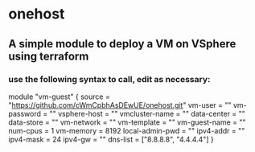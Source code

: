 # onehost
## A simple module to deploy a VM on VSphere using terraform
### use the following syntax to call, edit as necessary:
module "vm-guest" {
  source          = "https://github.com/cWmCpbhAsDEwUE/onehost.git"
  vm-user         = ""
  vm-password     = ""
  vsphere-host    = ""
  vmcluster-name  = ""
  data-center     = ""
  data-store      = ""
  vm-network      = ""
  vm-template     = ""
  vm-guest-name   = ""
  num-cpus        = 1
  vm-memory       = 8192
  local-admin-pwd = ""
  ipv4-addr       = ""
  ipv4-mask       = 24
  ipv4-gw         = ""
  dns-list        = ["8.8.8.8", "4.4.4.4"]
}
 
